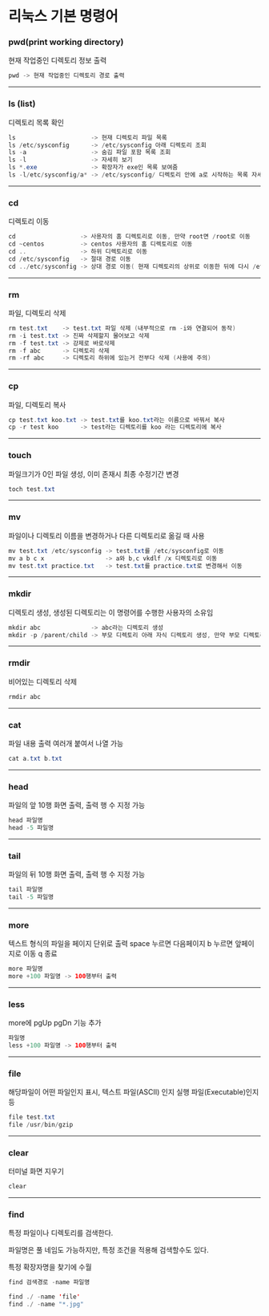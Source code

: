 # 리눅스 기본 명령어

### pwd(print working directory)

현재 작업중인 디렉토리 정보 출력

```java
pwd -> 현재 작업중인 디렉토리 경로 출력
```

---

### ls (list)

디렉토리 목록 확인

```java
ls                     -> 현재 디렉토리 파일 목록
ls /etc/sysconfig      -> /etc/sysconfig 아래 디렉토리 조회
ls -a                  -> 숨김 파일 포함 목록 조회
ls -l                  -> 자세히 보기
ls *.exe               -> 확장자가 exe인 목록 보여줌
ls -l/etc/sysconfig/a* -> /etc/sysconfig/ 디렉토리 안에 a로 시작하는 목록 자세히 조회
```

---

### cd

디렉토리 이동

```java
cd                  -> 사용자의 홈 디렉토리로 이동, 만약 root면 /root로 이동
cd ~centos          -> centos 사용자의 홈 디렉토리로 이동
cd ..               -> 하위 디렉토리로 이동
cd /etc/sysconfig   -> 절대 경로 이동
cd ../etc/sysconfig -> 상대 경로 이동( 현재 디렉토리의 상위로 이동한 뒤에 다시 /etc/sysconfig로 이동)
```

---

### rm

파일, 디렉토리 삭제

```java
rm test.txt    -> test.txt 파일 삭제 (내부적으로 rm -i와 연결되어 동작)
rm -i test.txt -> 진짜 삭제할지 물어보고 삭제
rm -f test.txt -> 강제로 바로삭제
rm -f abc      -> 디렉토리 삭제
rm -rf abc     -> 디렉토리 하위에 있는거 전부다 삭제 (사용에 주의)
```

---

### cp

파일, 디렉토리 복사

```java
cp test.txt koo.txt -> test.txt를 koo.txt라는 이름으로 바꿔서 복사
cp -r test koo      -> test라는 디렉토리를 koo 라는 디렉토리에 복사
```

---

### touch

파일크기가 0인 파일 생성, 이미 존재시 최종 수정기간 변경

```java
toch test.txt
```

---

### mv

파일이나 디렉토리 이름을 변경하거나 다른 디렉토리로 옮길 때 사용

```java
mv test.txt /etc/sysconfig -> test.txt를 /etc/sysconfig로 이동
mv a b c x                 -> a와 b,c vkdlf /x 디렉토리로 이동
mv test.txt practice.txt   -> test.txt를 practice.txt로 변경해서 이동
```

---

### mkdir

디렉토리 생성, 생성된 디렉토리는 이 명령어를 수행한 사용자의 소유임

```java
mkdir abc              -> abc라는 디렉토리 생성
mkdir -p /parent/child -> 부모 디렉토리 아래 자식 디렉토리 생성, 만약 부모 디렉토리 없으면 부모도 같이 생성
```

---

### rmdir

비어있는 디렉토리 삭제

```java
rmdir abc
```

---

### cat

파일 내용 출력 여러개 붙여서 나열 가능

```java
cat a.txt b.txt
```

---

### head

파일의 앞 10행 화면 출력, 출력 행 수 지정 가능

```java
head 파일명
head -5 파일명
```

---

### tail

파일의 뒤 10행 화면 출력, 출력 행 수 지정 가능

```java
tail 파일명
tail -5 파일명
```

---

### more

텍스트 형식의 파일을 페이지 단위로 출력 space 누르면 다음페이지 b 누르면 앞페이지로 이동 q 종료

```java
more 파일명
more +100 파일명 -> 100행부터 출력
```

---

### less

more에 pgUp pgDn 기능 추가

```java
파일명
less +100 파일명 -> 100행부터 출력
```

---

### file

해당파일이 어떤 파일인지 표시, 텍스트 파일(ASCII) 인지 실행 파일(Executable)인지 등

```java
file test.txt
file /usr/bin/gzip
```

---

### clear

터미널 화면 지우기

```java
clear
```

---

### find

특정 파일이나 디렉토리를 검색한다.

파일명은 풀 네임도 가능하지만, 특정 조건을 적용해 검색할수도 있다.

특정 확장자명을 찾기에 수월

```java
find 검색경로 -name 파일명

find ./ -name 'file'
find ./ -name "*.jpg"
```
